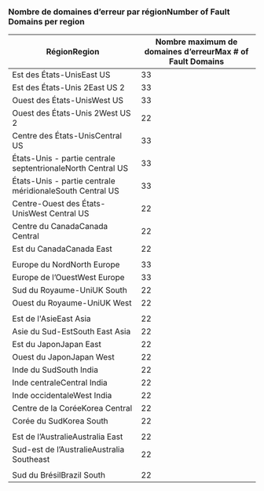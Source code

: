 ### <a name="number-of-fault-domains-per-region"></a><span data-ttu-id="7237a-101">Nombre de domaines d’erreur par région</span><span class="sxs-lookup"><span data-stu-id="7237a-101">Number of Fault Domains per region</span></span>

| <span data-ttu-id="7237a-102">Région</span><span class="sxs-lookup"><span data-stu-id="7237a-102">Region</span></span>              | <span data-ttu-id="7237a-103">Nombre maximum de domaines d’erreur</span><span class="sxs-lookup"><span data-stu-id="7237a-103">Max # of Fault Domains</span></span>  |
|---------------------|-------------------------|
| <span data-ttu-id="7237a-104">Est des États-Unis</span><span class="sxs-lookup"><span data-stu-id="7237a-104">East US</span></span>             | <span data-ttu-id="7237a-105">3</span><span class="sxs-lookup"><span data-stu-id="7237a-105">3</span></span>                       |
| <span data-ttu-id="7237a-106">Est des États-Unis 2</span><span class="sxs-lookup"><span data-stu-id="7237a-106">East US 2</span></span>           | <span data-ttu-id="7237a-107">3</span><span class="sxs-lookup"><span data-stu-id="7237a-107">3</span></span>                       |
| <span data-ttu-id="7237a-108">Ouest des États-Unis</span><span class="sxs-lookup"><span data-stu-id="7237a-108">West US</span></span>             | <span data-ttu-id="7237a-109">3</span><span class="sxs-lookup"><span data-stu-id="7237a-109">3</span></span>                       |
| <span data-ttu-id="7237a-110">Ouest des États-Unis 2</span><span class="sxs-lookup"><span data-stu-id="7237a-110">West US 2</span></span>           | <span data-ttu-id="7237a-111">2</span><span class="sxs-lookup"><span data-stu-id="7237a-111">2</span></span>                       |
| <span data-ttu-id="7237a-112">Centre des États-Unis</span><span class="sxs-lookup"><span data-stu-id="7237a-112">Central US</span></span>          | <span data-ttu-id="7237a-113">3</span><span class="sxs-lookup"><span data-stu-id="7237a-113">3</span></span>                       |
| <span data-ttu-id="7237a-114">États-Unis - partie centrale septentrionale</span><span class="sxs-lookup"><span data-stu-id="7237a-114">North Central US</span></span>    | <span data-ttu-id="7237a-115">3</span><span class="sxs-lookup"><span data-stu-id="7237a-115">3</span></span>                       |
| <span data-ttu-id="7237a-116">États-Unis - partie centrale méridionale</span><span class="sxs-lookup"><span data-stu-id="7237a-116">South Central US</span></span>    | <span data-ttu-id="7237a-117">3</span><span class="sxs-lookup"><span data-stu-id="7237a-117">3</span></span>                       |
| <span data-ttu-id="7237a-118">Centre-Ouest des États-Unis</span><span class="sxs-lookup"><span data-stu-id="7237a-118">West Central US</span></span>     | <span data-ttu-id="7237a-119">2</span><span class="sxs-lookup"><span data-stu-id="7237a-119">2</span></span>                       |
| <span data-ttu-id="7237a-120">Centre du Canada</span><span class="sxs-lookup"><span data-stu-id="7237a-120">Canada Central</span></span>      | <span data-ttu-id="7237a-121">2</span><span class="sxs-lookup"><span data-stu-id="7237a-121">2</span></span>                       |
| <span data-ttu-id="7237a-122">Est du Canada</span><span class="sxs-lookup"><span data-stu-id="7237a-122">Canada East</span></span>         | <span data-ttu-id="7237a-123">2</span><span class="sxs-lookup"><span data-stu-id="7237a-123">2</span></span>                       |
|                     |                         |
| <span data-ttu-id="7237a-124">Europe du Nord</span><span class="sxs-lookup"><span data-stu-id="7237a-124">North Europe</span></span>        | <span data-ttu-id="7237a-125">3</span><span class="sxs-lookup"><span data-stu-id="7237a-125">3</span></span>                       |
| <span data-ttu-id="7237a-126">Europe de l’Ouest</span><span class="sxs-lookup"><span data-stu-id="7237a-126">West Europe</span></span>         | <span data-ttu-id="7237a-127">3</span><span class="sxs-lookup"><span data-stu-id="7237a-127">3</span></span>                       |
| <span data-ttu-id="7237a-128">Sud du Royaume-Uni</span><span class="sxs-lookup"><span data-stu-id="7237a-128">UK South</span></span>            | <span data-ttu-id="7237a-129">2</span><span class="sxs-lookup"><span data-stu-id="7237a-129">2</span></span>                       |
| <span data-ttu-id="7237a-130">Ouest du Royaume-Uni</span><span class="sxs-lookup"><span data-stu-id="7237a-130">UK West</span></span>             | <span data-ttu-id="7237a-131">2</span><span class="sxs-lookup"><span data-stu-id="7237a-131">2</span></span>                       |
|                     |                         |
| <span data-ttu-id="7237a-132">Est de l'Asie</span><span class="sxs-lookup"><span data-stu-id="7237a-132">East Asia</span></span>           | <span data-ttu-id="7237a-133">2</span><span class="sxs-lookup"><span data-stu-id="7237a-133">2</span></span>                       |
| <span data-ttu-id="7237a-134">Asie du Sud-Est</span><span class="sxs-lookup"><span data-stu-id="7237a-134">South East Asia</span></span>     | <span data-ttu-id="7237a-135">2</span><span class="sxs-lookup"><span data-stu-id="7237a-135">2</span></span>                       |
| <span data-ttu-id="7237a-136">Est du Japon</span><span class="sxs-lookup"><span data-stu-id="7237a-136">Japan East</span></span>          | <span data-ttu-id="7237a-137">2</span><span class="sxs-lookup"><span data-stu-id="7237a-137">2</span></span>                       |
| <span data-ttu-id="7237a-138">Ouest du Japon</span><span class="sxs-lookup"><span data-stu-id="7237a-138">Japan West</span></span>          | <span data-ttu-id="7237a-139">2</span><span class="sxs-lookup"><span data-stu-id="7237a-139">2</span></span>                       |
| <span data-ttu-id="7237a-140">Inde du Sud</span><span class="sxs-lookup"><span data-stu-id="7237a-140">South India</span></span>         | <span data-ttu-id="7237a-141">2</span><span class="sxs-lookup"><span data-stu-id="7237a-141">2</span></span>                       |
| <span data-ttu-id="7237a-142">Inde centrale</span><span class="sxs-lookup"><span data-stu-id="7237a-142">Central India</span></span>       | <span data-ttu-id="7237a-143">2</span><span class="sxs-lookup"><span data-stu-id="7237a-143">2</span></span>                       |
| <span data-ttu-id="7237a-144">Inde occidentale</span><span class="sxs-lookup"><span data-stu-id="7237a-144">West India</span></span>          | <span data-ttu-id="7237a-145">2</span><span class="sxs-lookup"><span data-stu-id="7237a-145">2</span></span>                       |
| <span data-ttu-id="7237a-146">Centre de la Corée</span><span class="sxs-lookup"><span data-stu-id="7237a-146">Korea Central</span></span>       | <span data-ttu-id="7237a-147">2</span><span class="sxs-lookup"><span data-stu-id="7237a-147">2</span></span>                       |
| <span data-ttu-id="7237a-148">Corée du Sud</span><span class="sxs-lookup"><span data-stu-id="7237a-148">Korea South</span></span>         | <span data-ttu-id="7237a-149">2</span><span class="sxs-lookup"><span data-stu-id="7237a-149">2</span></span>                       |
|                     |                         |
| <span data-ttu-id="7237a-150">Est de l’Australie</span><span class="sxs-lookup"><span data-stu-id="7237a-150">Australia East</span></span>      | <span data-ttu-id="7237a-151">2</span><span class="sxs-lookup"><span data-stu-id="7237a-151">2</span></span>                       |
| <span data-ttu-id="7237a-152">Sud-est de l’Australie</span><span class="sxs-lookup"><span data-stu-id="7237a-152">Australia Southeast</span></span> | <span data-ttu-id="7237a-153">2</span><span class="sxs-lookup"><span data-stu-id="7237a-153">2</span></span>                       |
|                     |                         |
| <span data-ttu-id="7237a-154">Sud du Brésil</span><span class="sxs-lookup"><span data-stu-id="7237a-154">Brazil South</span></span>        | <span data-ttu-id="7237a-155">2</span><span class="sxs-lookup"><span data-stu-id="7237a-155">2</span></span>                       |